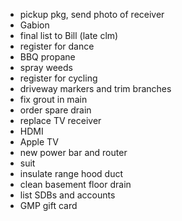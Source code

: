 - pickup pkg, send photo of receiver
- Gabion
- final list to Bill (late clm)
- register for dance
- BBQ propane
- spray weeds
- register for cycling
- driveway markers and trim branches
- fix grout in main
- order spare drain
- replace TV receiver
- HDMI
- Apple TV
- new power bar and router
- suit
- insulate range hood duct
- clean basement floor drain
- list SDBs and accounts
- GMP gift card
